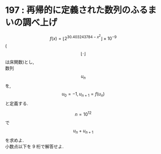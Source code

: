 # 197 : 再帰的に定義された数列のふるまいの調べ上げ

$$f(x) = \lfloor 2^{30.403243784-x^2}\rfloor × 10^{-9}$$ ($$\lfloor \cdot \rfloor$$は床関数)とし,\
数列$$u_n$$を,$$u_0 = -1, u_{n+1} = f(u_n)$$と定義する.

$$n = 10^{12}$$で$$u_n + u_{n+1}$$を求めよ.\
小数点以下を 9 桁で解答せよ.

